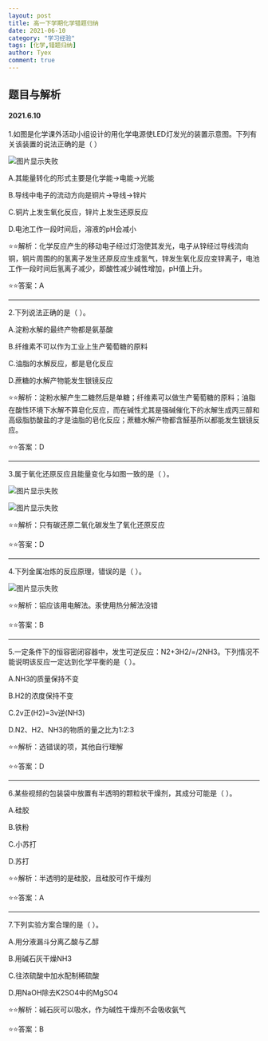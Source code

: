 ```yaml
---
layout: post
title: 高一下学期化学错题归纳
date: 2021-06-10
category: "学习经验"
tags: [化学,错题归纳]
author: Tyex
comment: true
---
```


## 题目与解析

#### 2021.6.10

  1.如图是化学课外活动小组设计的用化学电源使LED灯发光的装置示意图。下列有关该装置的说法正确的是（ ）
  
  ![图片显示失败](https://z3.ax1x.com/2021/06/10/22oho8.png)
  
  A.其能量转化的形式主要是化学能→电能→光能

  B.导线中电子的流动方向是铜片→导线→锌片

  C.铜片上发生氧化反应，锌片上发生还原反应

  D.电池工作一段时间后，溶液的pH会减小

  ⭐⭐解析：化学反应产生的移动电子经过灯泡使其发光，电子从锌经过导线流向铜，铜片周围的的氢离子发生还原反应生成氢气，锌发生氧化反应变锌离子，电池工作一段时间后氢离子减少，即酸性减少碱性增加，pH值上升。

  ⭐⭐答案：A

---

  2.下列说法正确的是（ ）。
  
  A.淀粉水解的最终产物都是氨基酸

  B.纤维素不可以作为工业上生产葡萄糖的原料

  C.油脂的水解反应，都是皂化反应

  D.蔗糖的水解产物能发生银镜反应

  ⭐⭐解析：淀粉水解产生二糖然后是单糖；纤维素可以做生产葡萄糖的原料；油脂在酸性环境下水解不算皂化反应，而在碱性尤其是强碱催化下的水解生成丙三醇和高级脂肪酸盐的才是油脂的皂化反应；蔗糖水解产物都含醛基所以都能发生银镜反应。

  ⭐⭐答案：D

---

  3.属于氧化还原反应且能量变化与如图一致的是（ ）。
  
  ![图片显示失败](https://z3.ax1x.com/2021/06/10/22xsKO.png)
  
  ![图片显示失败](https://z3.ax1x.com/2021/06/10/22xRIA.png)

  ⭐⭐解析：只有碳还原二氧化碳发生了氧化还原反应

  ⭐⭐答案：D

---

  4.下列金属冶炼的反应原理，错误的是（ ）。
  
  ![图片显示失败](https://z3.ax1x.com/2021/06/10/22xjGq.png)

  ⭐⭐解析：铝应该用电解法。汞使用热分解法没错

  ⭐⭐答案：B

---

  5.一定条件下的恒容密闭容器中，发生可逆反应：N2+3H2/=/2NH3。下列情况不能说明该反应一定达到化学平衡的是（ ）。
  
  A.NH3的质量保持不变

  B.H2的浓度保持不变

  C.2v正(H2)=3v逆(NH3)

  D.N2、H2、NH3的物质的量之比为1:2:3

  ⭐⭐解析：选错误的项，其他自行理解

  ⭐⭐答案：D

---

  6.某些视频的包装袋中放置有半透明的颗粒状干燥剂，其成分可能是（ ）。
  
  A.硅胶

  B.铁粉

  C.小苏打

  D.苏打

  ⭐⭐解析：半透明的是硅胶，且硅胶可作干燥剂

  ⭐⭐答案：A

---

  7.下列实验方案合理的是（ ）。
  
  A.用分液漏斗分离乙酸与乙醇

  B.用碱石灰干燥NH3

  C.往浓硫酸中加水配制稀硫酸

  D.用NaOH除去K2SO4中的MgSO4

  ⭐⭐解析：碱石灰可以吸水，作为碱性干燥剂不会吸收氨气

  ⭐⭐答案：B